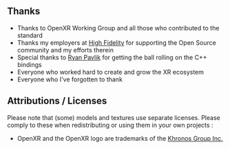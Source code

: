 ## Thanks

* Thanks to OpenXR Working Group and all those who contributed to the standard
* Thanks my employers at [High Fidelity](http://highfidelity.com) for supporting the Open Source community and my efforts therein
* Special thanks to [Ryan Pavlik](http://github.com/rpavlik) for getting the ball rolling on the C++ bindings
* Everyone who worked hard to create and grow the XR ecosystem
* Everyone who I've forgotten to thank

## Attributions / Licenses

Please note that (some) models and textures use separate licenses. Please comply to these when redistributing or using them in your own projects :
- OpenXR and the OpenXR logo are trademarks of the [Khronos Group Inc.](http://www.khronos.org)